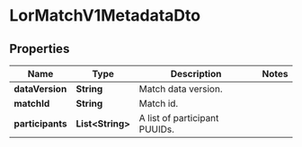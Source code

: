 

# LorMatchV1MetadataDto


## Properties

| Name | Type | Description | Notes |
|------------ | ------------- | ------------- | -------------|
|**dataVersion** | **String** | Match data version. |  |
|**matchId** | **String** | Match id. |  |
|**participants** | **List&lt;String&gt;** | A list of participant PUUIDs. |  |



